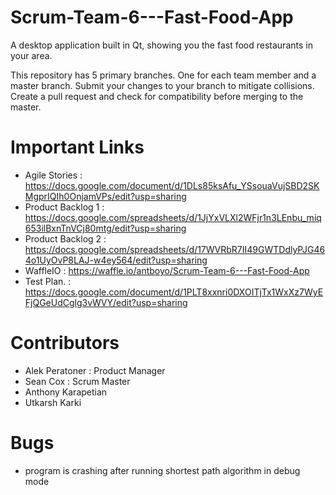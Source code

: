 # Scrum-Team-6---Fast-Food-App
A desktop application built in Qt, showing you the fast food restaurants in your area. 

This repository has 5 primary branches. One for each team member and a master branch. Submit your changes to your branch to mitigate collisions. Create a pull request and check for compatibility before merging to the master. 

# Important Links
- Agile Stories   : https://docs.google.com/document/d/1DLs85ksAfu_YSsouaVujSBD2SKMgprIQIh0OnjamVPs/edit?usp=sharing 
- Product Backlog 1 : https://docs.google.com/spreadsheets/d/1JjYxVLXl2WFjr1n3LEnbu_miq653ilBxnTnVCj80mtg/edit?usp=sharing
- Product Backlog 2 : https://docs.google.com/spreadsheets/d/17WVRbR7II49GWTDdlyPJG464o1UyOvP8LAJ-w4ey564/edit?usp=sharing
- WaffleIO        : https://waffle.io/antboyo/Scrum-Team-6---Fast-Food-App
- Test Plan.       : https://docs.google.com/document/d/1PLT8xxnri0DXOITjTx1WxXz7WyEFjQGeUdCglg3vWVY/edit?usp=sharing

# Contributors
- Alek Peratoner     : Product Manager
- Sean Cox           : Scrum Master
- Anthony Karapetian
- Utkarsh Karki

# Bugs
- program is crashing after running shortest path algorithm in debug mode
